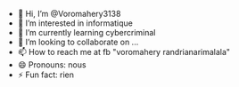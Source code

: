 - 👋 Hi, I’m @Voromahery3138
- 👀 I’m interested in informatique
- 🌱 I’m currently learning cybercriminal
- 💞️ I’m looking to collaborate on ...
- 📫 How to reach me at fb "voromahery randrianarimalala"
- 😄 Pronouns: nous
- ⚡ Fun fact: rien

<!---
Voromahery3138/Voromahery3138 is a ✨ special ✨ repository because its `README.md` (this file) appears on your GitHub profile.
You can click the Preview link to take a look at your changes.
--->
